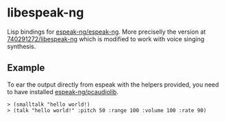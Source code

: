 # libespeak-ng

Lisp bindings for [espeak-ng/espeak-ng](https://github.com/espeak-ng/espeak-ng). More preciselly the version at [740291272/libespeak-ng](https://github.com/740291272/libespeak-NG) which is modified to work with voice singing synthesis.

## Example
To ear the output directly from espeak with the helpers provided, you need to have installed [espeak-ng/pcaudiolib](https://github.com/espeak-ng/pcaudiolib).
```
> (smalltalk "hello world!)
> (talk "hello world!" :pitch 50 :range 100 :volume 100 :rate 90)
```
